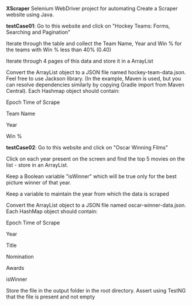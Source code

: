 **XScraper**
Selenium WebDriver project for automating Create a Scraper website using Java.

**testCase01**: Go to this website and click on "Hockey Teams: Forms, Searching and Pagination"

Iterate through the table and collect the Team Name, Year and Win % for the teams with Win % less than 40% (0.40)

Iterate through 4 pages of this data and store it in a ArrayList

Convert the ArrayList object to a JSON file named hockey-team-data.json. Feel free to use Jackson library. (In the example, Maven is used, but you can resolve dependencies similarly by copying Gradle import from Maven Central). Each Hashmap object should contain:

Epoch Time of Scrape

Team Name

Year

Win %

**testCase02**: Go to this website and click on "Oscar Winning Films"

Click on each year present on the screen and find the top 5 movies on the list - store in an ArrayList.

Keep a Boolean variable "isWinner" which will be true only for the best picture winner of that year.

Keep a variable to maintain the year from which the data is scraped

Convert the ArrayList object to a JSON file named oscar-winner-data.json. Each HashMap object should contain:

Epoch Time of Scrape

Year

Title

Nomination

Awards

isWinner

Store the file in the output folder in the root directory. Assert using TestNG that the file is present and not empty
